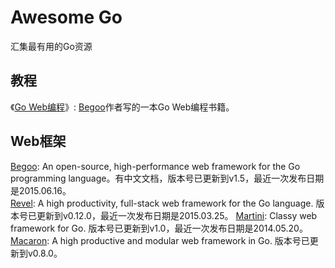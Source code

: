 # Awesome Go
汇集最有用的Go资源

## 教程
《[Go Web编程](https://github.com/astaxie/build-web-application-with-golang)》:  [Begoo](https://github.com/astaxie/beego)作者写的一本Go Web编程书籍。    

## Web框架
[Begoo](https://github.com/astaxie/beego):  An open-source, high-performance web framework for the Go programming language。有中文文档，版本号已更新到v1.5，最近一次发布日期是2015.06.16。  
[Revel](https://github.com/revel/revel): A high productivity, full-stack web framework for the Go language. 版本号已更新到v0.12.0，最近一次发布日期是2015.03.25。
[Martini](https://github.com/go-martini/martini): Classy web framework for Go. 版本号已更新到v1.0，最近一次发布日期是2014.05.20。   
[Macaron](https://github.com/go-macaron/macaron): A high productive and modular web framework in Go. 版本号已更新到v0.8.0。  
